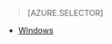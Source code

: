 > [AZURE.SELECTOR]
<!-- deleted by customization
- [Linux](/documentation/articles/hdinsight-hadoop-customize-cluster-v1)
-->
- [Windows](/documentation/articles/hdinsight-hadoop-customize-cluster-v1)
